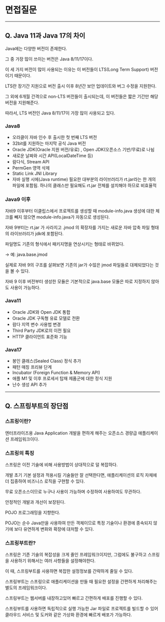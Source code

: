 # 면접질문

---

## Q. Java 11과 Java 17의 차이

Java에는 다양한 버전이 존재한다. 

그 중 가장 많이 쓰이는 버전은 Java 8/11/17이다. 

이 세 가지 버전이 많이 사용되는 이유는 이 버전들이 LTS(Long Term Support) 버전이기 때문이다.

LTS란 장기간 지원으로 버전 출시 이후 8년간 보안 업데이트와 버그 수정을 지원한다.

그 외에 6개월 간격으로 non-LTS 버전들이 출시되는데, 이 버전들은 짧은 기간만 해당 버전을 지원해준다.

따라서, LTS 버전인 Java 8/11/17이 가장 많이 사용되고 있다.

### Java8

- 오라클이 자바 인수 후 출시한 첫 번째 LTS 버전
- 32bit를 지원하는 마지막 공식 Java 버전
- Oracle JDK(Oracle 지원 버전/유료) , Open JDK(오픈소스 기반/무료)로 나뉨
- 새로운 날짜와 시간 API(LocalDateTime 등)
- 람다식, Stream API
- PermGen 영역 삭제
- Static Link JNI Library
- 자바 실행 시에(Java runtime) 필요한 대부분의 라이브러리가 rt.jar라는 한 개의 파일에 포함됨. 하나의 클래스만 필요해도 rt.jar 전체를 설치해야 하므로 비효율적

### Java9 이후

자바9 이후부터 이클립스에서 프로젝트를 생성할 때 module-info.java 생성에 대한 체크를 빼지 않으면 module-info.java가 자동으로 생성된다.

자바 9부터는 rt.jar 가 사라지고 .jmod 의 확장자를 가지는 새로운 자바 압축 파일 형태의 라이브러리가 jdk에 포함된다.

파일명도 기존의 형식에서 패키지명을 연상시키는 형태로 바뀌었다.

→ 예: java.base.jmod

실제로 자바 9의 구조를 살펴보면 기존의 jar가 수많은 jmod 파일들로 대체되었다는 것을 볼 수 있다.

자바 9 이후 버전부터 생성한 모듈은 기본적으로 java.base 모듈은 따로 지정하지 않아도 사용이 가능하다.

### Java11

- Oracle JDK와 Open JDK 통합
- Oracle JDK 구독형 유료 모델로 전환
- 람다 지역 변수 사용법 변경
- Third Party JDK로의 이전 필요
- HTTP 클라이언트 표준화 기능

### Java17

- 봉인 클래스(Sealed Class) 정식 추가
- 패턴 매칭 프리뷰 단계
- Incubator (Foreign Function & Memory API)
- 애플 M1 및 이후 프로세서 탑재 제품군에 대한 정식 지원
- 난수 생성 API 추가

---

## Q. 스프링부트의 장단점

### 스프링이란?

엔터프라이즈용 Java Application 개발을 편하게 해주는 오픈소스 경량급 애플리케이션 프레임워크이다.

### 스프링의 특징

스프링은 이전 기술에 비해 사용방법이 상대적으로 덜 복잡하다.

개발 초기 기본 설정과 적용시킬 기술들만 잘 선택한다면, 애플리케이션의 로직 자체에 더 집중하여 비즈니스 로직을 구현할 수 있다.

무료 오픈소스이므로 누구나 사용이 가능하며 수정하여 사용하여도 무관하다.

안정적인 개발과 개선이 보장된다.

POJO 프로그래밍을 지향한다.

POJO는 순수 Java만을 사용하여 만든 객체이므로 특정 기술이나 환경에 종속되지 않기에 보다 유연하게 변화와 확장에 대처할 수 있다.

### 스프링부트란?

스프링은 기존 기술의 복잡성을 크게 줄인 프레임워크이지만, 그럼에도 불구하고 스프링을 사용하기 위해서는 여러 사항들을 설정해야한다.

이 때, 스프링부트를 사용하면 복잡한 설정정보를 간략하게 줄일 수 있다.

스프링부트는 스프링으로 애플리케이션을 만들 때 필요한 설정을 간편하게 처리해주는 별도의 프레임워크이다.

스프링부트는 웹서버를 내장하고있어 빠르고 간편하게 배포를 진행할 수 있다.

스프링부트를 사용하면 독립적으로 실행 가능한 Jar 파일로 프로젝트를 빌드할 수 있어 클라우드 서비스 및 도커와 같은 가상화 환경에 빠르게 배포가 가능하다.
